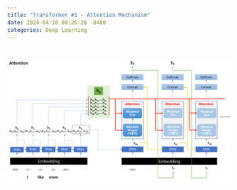 ```yaml
---
title: "Transformer #1 - Attention Mechanism"
date: 2024-04-16 08:26:28 -0400
categories: Deep Learning
---
```


# 

<p align="center">
  <img src="/assets/Transformer/00.png">
</p>

<br>
